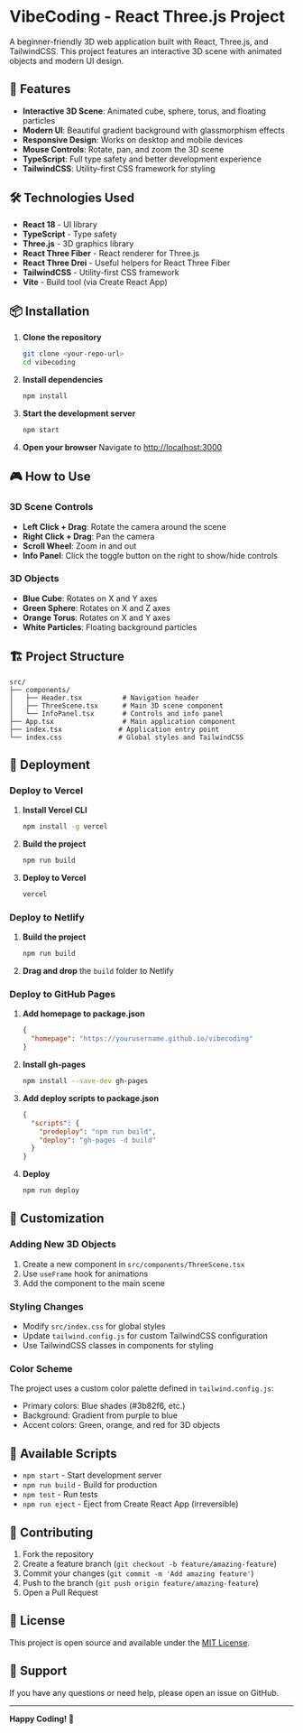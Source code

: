 # VibeCoding - React Three.js Project

A beginner-friendly 3D web application built with React, Three.js, and TailwindCSS. This project features an interactive 3D scene with animated objects and modern UI design.

## 🚀 Features

- **Interactive 3D Scene**: Animated cube, sphere, torus, and floating particles
- **Modern UI**: Beautiful gradient background with glassmorphism effects
- **Responsive Design**: Works on desktop and mobile devices
- **Mouse Controls**: Rotate, pan, and zoom the 3D scene
- **TypeScript**: Full type safety and better development experience
- **TailwindCSS**: Utility-first CSS framework for styling

## 🛠️ Technologies Used

- **React 18** - UI library
- **TypeScript** - Type safety
- **Three.js** - 3D graphics library
- **React Three Fiber** - React renderer for Three.js
- **React Three Drei** - Useful helpers for React Three Fiber
- **TailwindCSS** - Utility-first CSS framework
- **Vite** - Build tool (via Create React App)

## 📦 Installation

1. **Clone the repository**
   ```bash
   git clone <your-repo-url>
   cd vibecoding
   ```

2. **Install dependencies**
   ```bash
   npm install
   ```

3. **Start the development server**
   ```bash
   npm start
   ```

4. **Open your browser**
   Navigate to [http://localhost:3000](http://localhost:3000)

## 🎮 How to Use

### 3D Scene Controls
- **Left Click + Drag**: Rotate the camera around the scene
- **Right Click + Drag**: Pan the camera
- **Scroll Wheel**: Zoom in and out
- **Info Panel**: Click the toggle button on the right to show/hide controls

### 3D Objects
- **Blue Cube**: Rotates on X and Y axes
- **Green Sphere**: Rotates on X and Z axes  
- **Orange Torus**: Rotates on X and Y axes
- **White Particles**: Floating background particles

## 🏗️ Project Structure

```
src/
├── components/
│   ├── Header.tsx          # Navigation header
│   ├── ThreeScene.tsx      # Main 3D scene component
│   └── InfoPanel.tsx       # Controls and info panel
├── App.tsx                 # Main application component
├── index.tsx              # Application entry point
└── index.css              # Global styles and TailwindCSS
```

## 🚀 Deployment

### Deploy to Vercel

1. **Install Vercel CLI**
   ```bash
   npm install -g vercel
   ```

2. **Build the project**
   ```bash
   npm run build
   ```

3. **Deploy to Vercel**
   ```bash
   vercel
   ```

### Deploy to Netlify

1. **Build the project**
   ```bash
   npm run build
   ```

2. **Drag and drop** the `build` folder to Netlify

### Deploy to GitHub Pages

1. **Add homepage to package.json**
   ```json
   {
     "homepage": "https://yourusername.github.io/vibecoding"
   }
   ```

2. **Install gh-pages**
   ```bash
   npm install --save-dev gh-pages
   ```

3. **Add deploy scripts to package.json**
   ```json
   {
     "scripts": {
       "predeploy": "npm run build",
       "deploy": "gh-pages -d build"
     }
   }
   ```

4. **Deploy**
   ```bash
   npm run deploy
   ```

## 🎨 Customization

### Adding New 3D Objects

1. Create a new component in `src/components/ThreeScene.tsx`
2. Use `useFrame` hook for animations
3. Add the component to the main scene

### Styling Changes

- Modify `src/index.css` for global styles
- Update `tailwind.config.js` for custom TailwindCSS configuration
- Use TailwindCSS classes in components for styling

### Color Scheme

The project uses a custom color palette defined in `tailwind.config.js`:
- Primary colors: Blue shades (#3b82f6, etc.)
- Background: Gradient from purple to blue
- Accent colors: Green, orange, and red for 3D objects

## 🔧 Available Scripts

- `npm start` - Start development server
- `npm run build` - Build for production
- `npm test` - Run tests
- `npm run eject` - Eject from Create React App (irreversible)

## 📝 Contributing

1. Fork the repository
2. Create a feature branch (`git checkout -b feature/amazing-feature`)
3. Commit your changes (`git commit -m 'Add amazing feature'`)
4. Push to the branch (`git push origin feature/amazing-feature`)
5. Open a Pull Request

## 📄 License

This project is open source and available under the [MIT License](LICENSE).

## 🤝 Support

If you have any questions or need help, please open an issue on GitHub.

---

**Happy Coding! 🎉**
